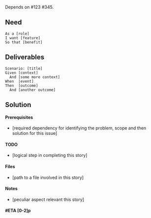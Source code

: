 Depends on #123 #345.

## Need

```gherkin
As a [role]
I want [feature]
So that [benefit]
```

## Deliverables

```gherkin
Scenario: [title]
Given [context]
  And [some more context]
When  [event]
Then  [outcome]
  And [another outcome]
```

## Solution

#### Prerequisites
- [required dependency for identifying the problem, scope and then solution for this issue]

#### TODO
- [logical step in completing this story]

#### Files
- [path to a file involved in this story]

#### Notes
- [peculiar aspect relevant this story]

#### #ETA [0-2]p
